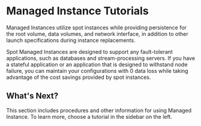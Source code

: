 # Managed Instance Tutorials

Managed Instances utilize spot instances while providing persistence for the root volume, data volumes, and network interface, in addition to other launch specifications during instance replacements.

Spot Managed Instances are designed to support any fault-tolerant applications, such as databases and stream-processing servers. If you have a stateful application or an application that is designed to withstand node failure, you can maintain your configurations with 0 data loss while taking advantage of the cost savings provided by spot instances.

## What's Next?

This section includes procedures and other information for using Managed Instance. To learn more, choose a tutorial in the sidebar on the left.

